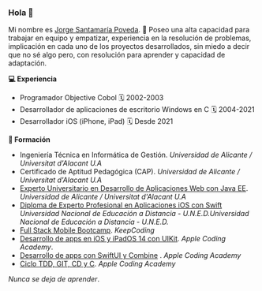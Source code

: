 
### Hola 👋

Mi nombre es [Jorge Santamaría Poveda](https://www.linkedin.com/in/jorgesantamariap/). 🤩 Poseo una alta capacidad para trabajar en equipo y empatizar, experiencia en la resolución de problemas, implicación en cada uno de los proyectos desarrollados, sin miedo a decir que no sé algo pero, con resolución para aprender y capacidad de adaptación.

**💻 Experiencia**
-  Programador Objective Cobol 🗓 2002-2003
- Desarrollador de aplicaciones de escritorio Windows en C 🗓 2004-2021
- Desarrollador iOS (iPhone, iPad) 🗓 Desde 2021

**📖 Formación**
- Ingeniería Técnica en Informática de Gestión. *Universidad de Alicante / Universitat d'Alacant U.A*
- Certificado de Aptitud Pedagógica (CAP). *Universidad de Alicante / Universitat d'Alacant U.A*
- [Experto Universitario en Desarrollo de Aplicaciones Web con Java EE](http://expertojava.ua.es/experto/publico/2015-16/). *Universidad de Alicante / Universitat d'Alacant U.A*
- [Diploma de Experto Profesional en Aplicaciones iOS con Swift](https://formacionpermanente.uned.es/tp_actividad/idactividad/10849) *Universidad Nacional de Educación a Distancia - U.N.E.D.Universidad Nacional de Educación a Distancia - U.N.E.D.*
- [Full Stack Mobile Bootcamp](https://keepcoding.io/nuestros-bootcamps/full-stack-mobile-bootcamp/). *KeepCoding*
- [Desarrollo de apps en iOS y iPadOS 14 con UIKit](https://acoding.academy/). *Apple Coding Academy*.
- [Desarrollo de apps con SwiftUI y Combine](https://acoding.academy/) . *Apple Coding Academy*
- [Ciclo TDD, GIT, CD y C](https://acoding.academy/). *Apple Coding Academy*

*Nunca se deja de aprender*.
